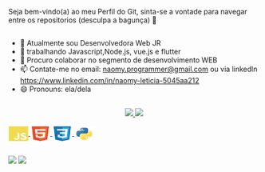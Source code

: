  Seja bem-vindo(a) ao meu Perfil do Git, sinta-se a vontade para navegar entre os repositorios (desculpa a bagunça) 👋

  ##

- 🔭 Atualmente sou Desenvolvedora Web JR
- 🌱 trabalhando Javascript,Node.js, vue.js e flutter
- 👯 Procuro colaborar no segmento de desenvolvimento WEB
- 📫 Contate-me no email: naomy.programmer@gmail.com ou via linkedln <https://www.linkedin.com/in/naomy-leticia-5045aa212>
- 😄 Pronouns: ela/dela
  ##
<div align="center">
  <a href="https://github.com/naomysilva">
  <img height="180em" src="https://github-readme-stats.vercel.app/api?username=naomysilva&show_icons=true&theme=dracula&include_all_commits=true&count_private=true"/>
  <img height="180em" src="https://github-readme-stats.vercel.app/api/top-langs/?username=naomysilva&layout=compact&langs_count=7&theme=radical"/>
</div>
<div style="display: inline_block"><br>
  <img align="center" alt="naomy-Js" height="30" width="40" src="https://raw.githubusercontent.com/devicons/devicon/master/icons/javascript/javascript-plain.svg">
  <img align="center" alt="naomy-HTML" height="30" width="40" src="https://raw.githubusercontent.com/devicons/devicon/master/icons/html5/html5-original.svg">
  <img align="center" alt="naomy-CSS" height="30" width="40" src="https://raw.githubusercontent.com/devicons/devicon/master/icons/css3/css3-original.svg">
  <img align="center" alt="naomy-Python" height="30" width="40" src="https://raw.githubusercontent.com/devicons/devicon/master/icons/python/python-original.svg">
  
</div>
  
  ##
  
<div> 



  <a href = "mailto:naomy.programmer@gmail.com" target="_blank"><img src="https://img.shields.io/badge/-Gmail-%23333?style=for-the-badge&logo=gmail&logoColor=white" target="_blank"></a>
  <a href="https://www.linkedin.com/in/naomy-leticia-5045aa212" target="_blank"><img src="https://img.shields.io/badge/-LinkedIn-%230077B5?style=for-the-badge&logo=linkedin&logoColor=white" target="_blank"></a> 
 
 
</div>

